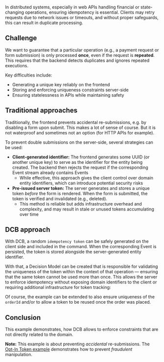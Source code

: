 In distributed systems, especially in web APIs handling financial or state-changing operations, ensuring idempotency is essential. Clients may retry requests due to network issues or timeouts, and without proper safeguards, this can result in duplicate processing.

## Challenge

We want to guarantee that a particular operation (e.g., a payment request or form submission) is only processed **once**, even if the request is **repeated**. This requires that the backend detects duplicates and ignores repeated executions.

Key difficulties include:

- Generating a unique key reliably on the frontend
- Storing and enforcing uniqueness constraints server-side
- Ensuring statelessness in APIs while maintaining safety

## Traditional approaches

Traditionally, the frontend prevents accidental re-submissions, e.g. by disabling a form upon submit.
This makes a lot of sense of course. But it is not waterproof and sometimes not an option (for HTTP APIs for example).

To prevent double submissions on the server-side, several strategies can be used:

- **Client-generated identifier:** The frontend generates some UUID (or another unique key) to serve as the identifier for the entity being created. The backend then rejects the request if the corresponding Event stream already contains Events
    - While effective, this approach gives the client control over domain entity identifiers, which can introduce potential security risks
- **Pre-issued server token:** The server generates and stores a unique token _before_ the form is rendered. When the form is submitted, the token is verified and invalidated (e.g., deleted).
    - This method is reliable but adds infrastructure overhead and complexity, and may result in stale or unused tokens accumulating over time

## DCB approach

With DCB, a random `idempotency token` can be safely generated on the client side and included in the command. When the corresponding Event is persisted, the token is stored alongside the server-generated entity identifier.

With that, a Decision Model can be created that is responsible for validating the uniqueness of the token within the context of that operation — ensuring that the same token cannot be used more than once. This allows the server to enforce idempotency without exposing domain identifiers to the client or requiring additional infrastructure for token tracking:

<script type="application/dcb+json">
{"eventDefinitions":[{"name":"OrderPlaced","schema":{"type":"object","properties":{"orderId":{"type":"string"},"idempotencyToken":{"type":"string"}}},"tagResolvers":["order:{data.orderId}","idempotency:{data.idempotencyToken}"]}],"commandDefinitions":[{"name":"placeOrder","schema":{"type":"object","properties":{"orderId":{"type":"string"},"idempotencyToken":{"type":"string"}}}}],"projections":[{"name":"idempotencyTokenWasUsed","parameterSchema":{"type":"object","properties":{"idempotencyToken":{"type":"string"}}},"stateSchema":{"type":"boolean","default":false},"handlers":{"OrderPlaced":"true"},"tagFilters":["idempotency:{idempotencyToken}"]}],"commandHandlerDefinitions":[{"commandName":"placeOrder","decisionModels":[{"name":"idempotencyTokenWasUsed","parameters":["command.idempotencyToken"]}],"constraintChecks":[{"condition":"state.idempotencyTokenWasUsed","errorMessage":"Re-submission"}],"successEvent":{"type":"OrderPlaced","data":{"orderId":"{command.orderId}","idempotencyToken":"{command.idempotencyToken}"}}}],"testCases":[{"description":"Place order with previously used idempotency token","givenEvents":[{"type":"OrderPlaced","data":{"orderId":"o12345","idempotencyToken":"11111"}}],"whenCommand":{"type":"placeOrder","data":{"orderId":"o54321","idempotencyToken":"11111"}},"thenExpectedError":"Re-submission"},{"description":"Place order with new idempotency token","givenEvents":[{"type":"OrderPlaced","data":{"orderId":"o12345","idempotencyToken":"11111"}}],"whenCommand":{"type":"placeOrder","data":{"orderId":"o54321","idempotencyToken":"22222"}},"thenExpectedEvent":{"type":"OrderPlaced","data":{"orderId":"o54321","idempotencyToken":"22222"}}}]}
</script>

Of course, the example can be extended to also ensure uniqueness of the  `orderId` and/or to allow a token to be reused once the order was placed.

## Conclusion

This example demonstrates, how DCB allows to enforce constraints that are not directly related to the domain.

**Note:** This example is about preventing _accidental_ re-submissions. The [Opt-In Token example](opt-in-token.md) demonstrates how to prevent _fraudulent_ manipulation.